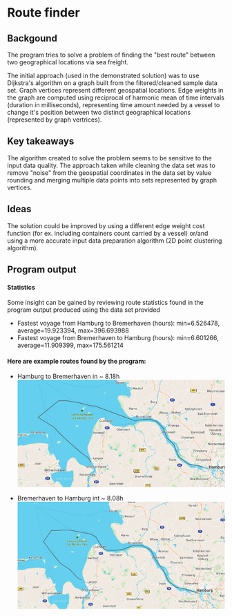 # Route finder

## Backgound

The program tries to solve a problem of finding the "best route" between two geographical locations
via sea freight.

The initial approach (used in the demonstrated solution) was to use Dijkstra's algorithm on a graph built from the filtered/cleaned sample data set.
Graph vertices represent different geospatial locations.
Edge weights in the graph are computed using reciprocal of harmonic mean of time intervals (duration in milliseconds),
representing time amount needed by a vessel to change it's position between two distinct geographical locations (represented by graph vertrices).

## Key takeaways

The algorithm created to solve the problem seems to be sensitive to the input data quality.
The approach taken while cleaning the data set was to remove "noise" from the geospatial coordinates
in the data set by value rounding and merging multiple data points into sets represented by graph vertices.

## Ideas

The solution could be improved by using a different edge weight cost function (for ex. including containers count carried by a vessel)
or/and using a more accurate input data preparation algorithm (2D point clustering algorithm). 

##  Program output

#### Statistics
Some insight can be gained by reviewing route statistics found in the program output
produced using the data set provided

+ Fastest voyage from Hamburg to Bremerhaven (hours): min=6.526478, average=19.923394, max=396.693988
+ Fastest voyage from Bremerhaven to Hamburg (hours): min=6.601266, average=11.909399, max=175.561214

#### Here are example routes found by the program:

+ Hamburg to Bremerhaven in ~ 8.18h
![Hamburg to Bremerhaven](https://raw.githubusercontent.com/dart1277/r-finder/main/program_output/Hamburg_to_Bremerhaven_8.23h.png "Hamburg to Bremerhaven")

+ Bremerhaven to Hamburg int ~ 8.08h
![Bremerhaven to Hamburg](https://raw.githubusercontent.com/dart1277/r-finder/main/program_output/Bremerhaven_to_Hamburg_11.48h.png "Bremerhaven to Hamburg")
